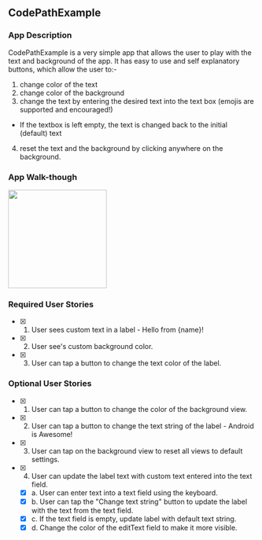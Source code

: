 ## CodePathExample

### App Description
CodePathExample is a very simple app that allows the user to play with the text and background of the app. 
It has easy to use and self explanatory buttons, which allow the user to:-
1. change color of the text 
2. change color of the background
3. change the text by entering the desired text into the text box (emojis are supported and encouraged!)
 - If the textbox is left empty, the text is changed back to the initial (default) text
4. reset the text and the background by clicking anywhere on the background. 

### App Walk-though

<img src="https://i.imgur.com/c6eS0oS.gif" width=200><br>

### Required User Stories
- [X] 1. User sees custom text in a label - Hello from {name}!
- [X] 2. User see's custom background color.
- [X] 3. User can tap a button to change the text color of the label.

### Optional User Stories
- [X] 1. User can tap a button to change the color of the background view.  
- [X] 2. User can tap a button to change the text string of the label - Android is Awesome!  
- [X] 3. User can tap on the background view to reset all views to default settings.  
- [X] 4. User can update the label text with custom text entered into the text field.  
   - [X] a. User can enter text into a text field using the keyboard.  
   - [X] b. User can tap the "Change text string" button to update the label with the text from the text field.  
   - [X] c. If the text field is empty, update label with default text string. 
   - [x] d. Change the color of the editText field to make it more visible.
